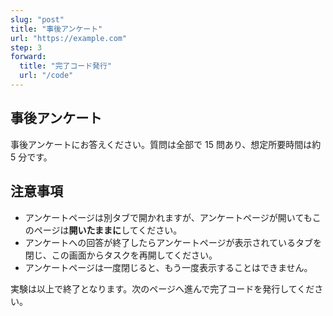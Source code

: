 ```yaml
---
slug: "post"
title: "事後アンケート"
url: "https://example.com"
step: 3
forward:
  title: "完了コード発行"
  url: "/code"
---
```


## 事後アンケート

事後アンケートにお答えください。質問は全部で 15 問あり、想定所要時間は約 5 分です。

## 注意事項

- アンケートページは別タブで開かれますが、アンケートページが開いてもこのページは**開いたままに**してください。
- アンケートへの回答が終了したらアンケートページが表示されているタブを閉じ、この画面からタスクを再開してください。
- アンケートページは一度閉じると、もう一度表示することはできません。

実験は以上で終了となります。次のページへ進んで完了コードを発行してください。
